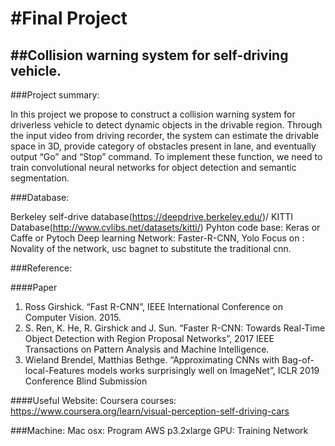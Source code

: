 #Final Project 
====
##Collision warning system for self-driving vehicle.
-------
###Project summary: 

In this project we propose to construct a collision warning system for driverless vehicle to detect dynamic objects in the drivable region. Through the input video from driving recorder, the system can estimate the drivable space in 3D, provide category of obstacles present in lane, and eventually output “Go” and “Stop” command. To implement these function, we need to train convolutional neural networks for object detection and semantic segmentation.

###Database: 

Berkeley self-drive database(https://deepdrive.berkeley.edu/)/ KITTI Database(http://www.cvlibs.net/datasets/kitti/)
Pyhton code base: Keras or Caffe or Pytoch
Deep learning Network: Faster-R-CNN, Yolo
Focus on : Novality of the network, usc bagnet to substitute the traditional cnn.

###Reference:  

####Paper
1.	Ross Girshick. “Fast R-CNN”, IEEE International Conference on Computer Vision. 2015.
2.	S. Ren, K. He, R. Girshick and J. Sun. “Faster R-CNN: Towards Real-Time Object Detection with Region Proposal Networks”, 2017 IEEE Transactions on Pattern Analysis and Machine Intelligence.
3.  Wieland Brendel, Matthias Bethge. “Approximating CNNs with Bag-of-local-Features models works surprisingly well on ImageNet”, ICLR 2019 Conference Blind Submission

####Useful Website: 
Coursera courses: https://www.coursera.org/learn/visual-perception-self-driving-cars 

###Machine: 
Mac osx: Program 
AWS p3.2xlarge GPU: Training Network